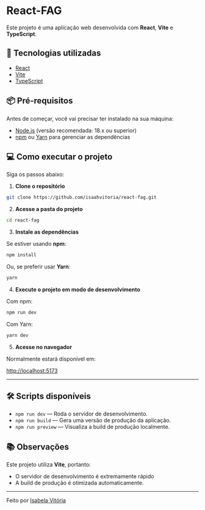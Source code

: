 # React-FAG

Este projeto é uma aplicação web desenvolvida com **React**, **Vite** e **TypeScript**.

## 🚀 Tecnologias utilizadas

- [React](https://react.dev/)
- [Vite](https://vitejs.dev/)
- [TypeScript](https://www.typescriptlang.org/)

## 📦 Pré-requisitos

Antes de começar, você vai precisar ter instalado na sua máquina:

- [Node.js](https://nodejs.org/) (versão recomendada: 18.x ou superior)
- [npm](https://www.npmjs.com/) ou [Yarn](https://yarnpkg.com/) para gerenciar as dependências

## 💻 Como executar o projeto

Siga os passos abaixo:

1. **Clone o repositório**

```bash
git clone https://github.com/isaahvitoria/react-fag.git
```

2. **Acesse a pasta do projeto**

```bash
cd react-fag
```

3. **Instale as dependências**

Se estiver usando **npm**:

```bash
npm install
```

Ou, se preferir usar **Yarn**:

```bash
yarn
```

4. **Execute o projeto em modo de desenvolvimento**

Com npm:

```bash
npm run dev
```

Com Yarn:

```bash
yarn dev
```

5. **Acesse no navegador**

Normalmente estará disponível em:

[http://localhost:5173](http://localhost:5173)

---

## 🛠️ Scripts disponíveis

- `npm run dev` — Roda o servidor de desenvolvimento.
- `npm run build` — Gera uma versão de produção da aplicação.
- `npm run preview` — Visualiza a build de produção localmente.

## 📚 Observações

Este projeto utiliza **Vite**, portanto:
- O servidor de desenvolvimento é extremamente rápido 
- A build de produção é otimizada automaticamente.

---

Feito por [Isabela Vitória](https://github.com/isaahvitoria)
